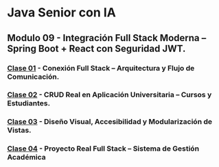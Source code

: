 # Java Senior con IA
## Modulo 09 - Integración Full Stack Moderna – Spring Boot + React con Seguridad JWT.

### [Clase 01](1) - Conexión Full Stack – Arquitectura y Flujo de Comunicación.

### [Clase 02](2) - CRUD Real en Aplicación Universitaria – Cursos y Estudiantes.

### [Clase 03](3) - Diseño Visual, Accesibilidad y Modularización de Vistas.

### [Clase 04](4) - Proyecto Real Full Stack – Sistema de Gestión Académica
